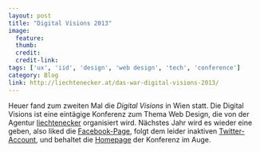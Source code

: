 ```yaml
---
layout: post
title: "Digital Visions 2013"
image:
  feature:
  thumb:
  credit:
  credit-link:
tags: ['ux', 'iid', 'design', 'web design', 'tech', 'conference']
category: Blog
link: http://liechtenecker.at/das-war-digital-visions-2013/
---
```


Heuer fand zum zweiten Mal die *Digital Visions* in Wien statt. Die Digital Visions ist eine eintägige Konferenz zum Thema Web Design, die von der Agentur [liechtenecker](http://liechtenecker.at/) organisiert wird. Nächstes Jahr wird es wieder eine geben, also liked die [Facebook-Page](https://www.facebook.com/DigitalvisionsVienna), folgt dem leider inaktiven [Twitter-Account](https://twitter.com/digitalvisions_), und behaltet die [Homepage](http://digitalvisions.liechtenecker.at/#) der Konferenz im Auge.


